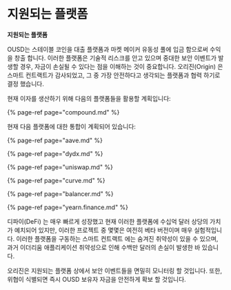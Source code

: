 # 지원되는 플랫폼

**지원되는 플랫폼**

OUSD는 스테이블 코인을 대출 플랫폼과 마켓 메이커 유동성 풀에 입금 함으로써 수익을 창출 합니다. 이러한 플랫폼은 기술적 리스크를 안고 있으며 중대한 보안 이벤트가 발생할 경우, 자금이 손실될 수 있다는 점을 이해하는 것이 중요합니다. 오리진(Origin) 은 스마트 컨트랙트가 감사되었고, 그 중 가장 안전하다고 생각되는 플랫폼과 협력 하기로 결정 했습니다.

현재 이자를 생산하기 위해 다음의 플랫폼들을 활용할 계획입니다:

{% page-ref page="compound.md" %}

현재 다음 플랫폼에 대한 통합이 계획되어 있습니다:

{% page-ref page="aave.md" %}

{% page-ref page="dydx.md" %}

{% page-ref page="uniswap.md" %}

{% page-ref page="curve.md" %}

{% page-ref page="balancer.md" %}

{% page-ref page="yearn.finance.md" %}

디파이(DeFi) 는 매우 빠르게 성장했고 현재 이러한 플랫폼에 수십억 달러 상당의 가치가 예치되어 있지만, 이러한 프로젝트 중 몇몇은 여전히 베타 버전이며 매우 실험적입니다. 이러한 플랫폼을 구동하는 스마트 컨트랙트 에는 숨겨진 취약성이 있을 수 있으며, 과거 이더리움 애플리케이션 취약성으로 인해 수백만 달러의 손실이 발생한 바 있습니다.

오리진은 지원되는 플랫폼 상에서 보안 이벤트들을 면밀히 모니터링 할 것입니다. 또한, 위협이 식별되면 즉시 OUSD 보유자 자금을 안전하게 확보 할 것입니다.



